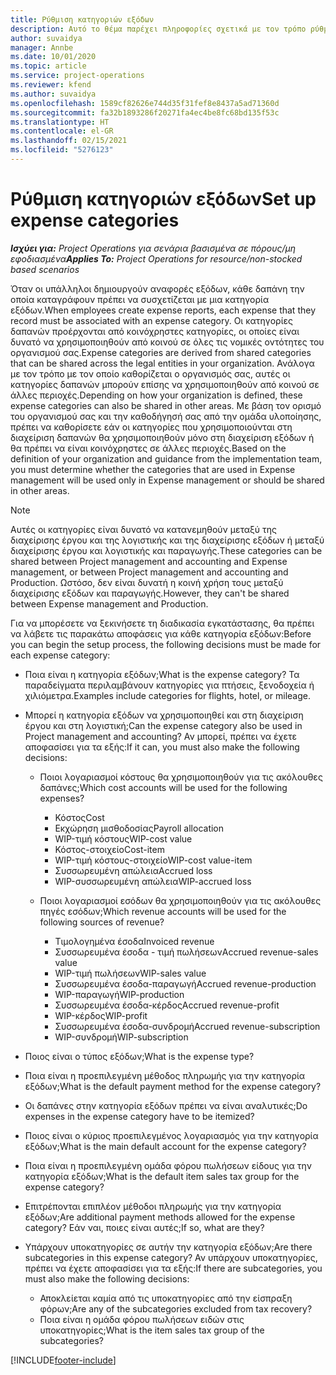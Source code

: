 ```yaml
---
title: Ρύθμιση κατηγοριών εξόδων
description: Αυτό το θέμα παρέχει πληροφορίες σχετικά με τον τρόπο ρύθμισης κατηγοριών εξόδων και κοινόχρηστων κατηγοριών για τις αναφορές εξόδων.
author: suvaidya
manager: Annbe
ms.date: 10/01/2020
ms.topic: article
ms.service: project-operations
ms.reviewer: kfend
ms.author: suvaidya
ms.openlocfilehash: 1589cf82626e744d35f31fef8e8437a5ad71360d
ms.sourcegitcommit: fa32b1893286f20271fa4ec4be8fc68bd135f53c
ms.translationtype: HT
ms.contentlocale: el-GR
ms.lasthandoff: 02/15/2021
ms.locfileid: "5276123"
---
```

# <a name="set-up-expense-categories"></a><span data-ttu-id="199ec-103">Ρύθμιση κατηγοριών εξόδων</span><span class="sxs-lookup"><span data-stu-id="199ec-103">Set up expense categories</span></span>

<span data-ttu-id="199ec-104">_**Ισχύει για:** Project Operations για σενάρια βασισμένα σε πόρους/μη εφοδιασμένα_</span><span class="sxs-lookup"><span data-stu-id="199ec-104">_**Applies To:** Project Operations for resource/non-stocked based scenarios_</span></span>

<span data-ttu-id="199ec-105">Όταν οι υπάλληλοι δημιουργούν αναφορές εξόδων, κάθε δαπάνη την οποία καταγράφουν πρέπει να συσχετίζεται με μια κατηγορία εξόδων.</span><span class="sxs-lookup"><span data-stu-id="199ec-105">When employees create expense reports, each expense that they record must be associated with an expense category.</span></span> <span data-ttu-id="199ec-106">Οι κατηγορίες δαπανών προέρχονται από κοινόχρηστες κατηγορίες, οι οποίες είναι δυνατό να χρησιμοποιηθούν από κοινού σε όλες τις νομικές οντότητες του οργανισμού σας.</span><span class="sxs-lookup"><span data-stu-id="199ec-106">Expense categories are derived from shared categories that can be shared across the legal entities in your organization.</span></span> <span data-ttu-id="199ec-107">Ανάλογα με τον τρόπο με τον οποίο καθορίζεται ο οργανισμός σας, αυτές οι κατηγορίες δαπανών μπορούν επίσης να χρησιμοποιηθούν από κοινού σε άλλες περιοχές.</span><span class="sxs-lookup"><span data-stu-id="199ec-107">Depending on how your organization is defined, these expense categories can also be shared in other areas.</span></span> <span data-ttu-id="199ec-108">Με βάση τον ορισμό του οργανισμού σας και την καθοδήγησή σας από την ομάδα υλοποίησης, πρέπει να καθορίσετε εάν οι κατηγορίες που χρησιμοποιούνται στη διαχείριση δαπανών θα χρησιμοποιηθούν μόνο στη διαχείριση εξόδων ή θα πρέπει να είναι κοινόχρηστες σε άλλες περιοχές.</span><span class="sxs-lookup"><span data-stu-id="199ec-108">Based on the definition of your organization and guidance from the implementation team, you must determine whether the categories that are used in Expense management will be used only in Expense management or should be shared in other areas.</span></span>

> [!NOTE]
> <span data-ttu-id="199ec-109">Αυτές οι κατηγορίες είναι δυνατό να κατανεμηθούν μεταξύ της διαχείρισης έργου και της λογιστικής και της διαχείρισης εξόδων ή μεταξύ διαχείρισης έργου και λογιστικής και παραγωγής.</span><span class="sxs-lookup"><span data-stu-id="199ec-109">These categories can be shared between Project management and accounting and Expense management, or between Project management and accounting and Production.</span></span> <span data-ttu-id="199ec-110">Ωστόσο, δεν είναι δυνατή η κοινή χρήση τους μεταξύ διαχείρισης εξόδων και παραγωγής.</span><span class="sxs-lookup"><span data-stu-id="199ec-110">However, they can't be shared between Expense management and Production.</span></span>

<span data-ttu-id="199ec-111">Για να μπορέσετε να ξεκινήσετε τη διαδικασία εγκατάστασης, θα πρέπει να λάβετε τις παρακάτω αποφάσεις για κάθε κατηγορία εξόδων:</span><span class="sxs-lookup"><span data-stu-id="199ec-111">Before you can begin the setup process, the following decisions must be made for each expense category:</span></span>

- <span data-ttu-id="199ec-112">Ποια είναι η κατηγορία εξόδων;</span><span class="sxs-lookup"><span data-stu-id="199ec-112">What is the expense category?</span></span> <span data-ttu-id="199ec-113">Τα παραδείγματα περιλαμβάνουν κατηγορίες για πτήσεις, ξενοδοχεία ή χιλιόμετρα.</span><span class="sxs-lookup"><span data-stu-id="199ec-113">Examples include categories for flights, hotel, or mileage.</span></span>
- <span data-ttu-id="199ec-114">Μπορεί η κατηγορία εξόδων να χρησιμοποιηθεί και στη διαχείριση έργου και στη λογιστική;</span><span class="sxs-lookup"><span data-stu-id="199ec-114">Can the expense category also be used in Project management and accounting?</span></span> <span data-ttu-id="199ec-115">Αν μπορεί, πρέπει να έχετε αποφασίσει για τα εξής:</span><span class="sxs-lookup"><span data-stu-id="199ec-115">If it can, you must also make the following decisions:</span></span>

    - <span data-ttu-id="199ec-116">Ποιοι λογαριασμοί κόστους θα χρησιμοποιηθούν για τις ακόλουθες δαπάνες;</span><span class="sxs-lookup"><span data-stu-id="199ec-116">Which cost accounts will be used for the following expenses?</span></span>

        - <span data-ttu-id="199ec-117">Κόστος</span><span class="sxs-lookup"><span data-stu-id="199ec-117">Cost</span></span>
        - <span data-ttu-id="199ec-118">Εκχώρηση μισθοδοσίας</span><span class="sxs-lookup"><span data-stu-id="199ec-118">Payroll allocation</span></span>
        - <span data-ttu-id="199ec-119">WIP-τιμή κόστους</span><span class="sxs-lookup"><span data-stu-id="199ec-119">WIP-cost value</span></span>
        - <span data-ttu-id="199ec-120">Κόστος-στοιχείο</span><span class="sxs-lookup"><span data-stu-id="199ec-120">Cost-item</span></span>
        - <span data-ttu-id="199ec-121">WIP-τιμή κόστους-στοιχείο</span><span class="sxs-lookup"><span data-stu-id="199ec-121">WIP-cost value-item</span></span>
        - <span data-ttu-id="199ec-122">Συσσωρευμένη απώλεια</span><span class="sxs-lookup"><span data-stu-id="199ec-122">Accrued loss</span></span>
        - <span data-ttu-id="199ec-123">WIP-συσσωρευμένη απώλεια</span><span class="sxs-lookup"><span data-stu-id="199ec-123">WIP-accrued loss</span></span>

    - <span data-ttu-id="199ec-124">Ποιοι λογαριασμοί εσόδων θα χρησιμοποιηθούν για τις ακόλουθες πηγές εσόδων;</span><span class="sxs-lookup"><span data-stu-id="199ec-124">Which revenue accounts will be used for the following sources of revenue?</span></span>

        - <span data-ttu-id="199ec-125">Τιμολογημένα έσοδα</span><span class="sxs-lookup"><span data-stu-id="199ec-125">Invoiced revenue</span></span>
        - <span data-ttu-id="199ec-126">Συσσωρευμένα έσοδα - τιμή πωλήσεων</span><span class="sxs-lookup"><span data-stu-id="199ec-126">Accrued revenue-sales value</span></span>
        - <span data-ttu-id="199ec-127">WIP-τιμή πωλήσεων</span><span class="sxs-lookup"><span data-stu-id="199ec-127">WIP-sales value</span></span>
        - <span data-ttu-id="199ec-128">Συσσωρευμένα έσοδα-παραγωγή</span><span class="sxs-lookup"><span data-stu-id="199ec-128">Accrued revenue-production</span></span>
        - <span data-ttu-id="199ec-129">WIP-παραγωγή</span><span class="sxs-lookup"><span data-stu-id="199ec-129">WIP-production</span></span>
        - <span data-ttu-id="199ec-130">Συσσωρευμένα έσοδα-κέρδος</span><span class="sxs-lookup"><span data-stu-id="199ec-130">Accrued revenue-profit</span></span>
        - <span data-ttu-id="199ec-131">WIP-κέρδος</span><span class="sxs-lookup"><span data-stu-id="199ec-131">WIP-profit</span></span>
        - <span data-ttu-id="199ec-132">Συσσωρευμένα έσοδα-συνδρομή</span><span class="sxs-lookup"><span data-stu-id="199ec-132">Accrued revenue-subscription</span></span>
        - <span data-ttu-id="199ec-133">WIP-συνδρομή</span><span class="sxs-lookup"><span data-stu-id="199ec-133">WIP-subscription</span></span>

- <span data-ttu-id="199ec-134">Ποιος είναι ο τύπος εξόδων;</span><span class="sxs-lookup"><span data-stu-id="199ec-134">What is the expense type?</span></span>
- <span data-ttu-id="199ec-135">Ποια είναι η προεπιλεγμένη μέθοδος πληρωμής για την κατηγορία εξόδων;</span><span class="sxs-lookup"><span data-stu-id="199ec-135">What is the default payment method for the expense category?</span></span>
- <span data-ttu-id="199ec-136">Οι δαπάνες στην κατηγορία εξόδων πρέπει να είναι αναλυτικές;</span><span class="sxs-lookup"><span data-stu-id="199ec-136">Do expenses in the expense category have to be itemized?</span></span>
- <span data-ttu-id="199ec-137">Ποιος είναι ο κύριος προεπιλεγμένος λογαριασμός για την κατηγορία εξόδων;</span><span class="sxs-lookup"><span data-stu-id="199ec-137">What is the main default account for the expense category?</span></span>
- <span data-ttu-id="199ec-138">Ποια είναι η προεπιλεγμένη ομάδα φόρου πωλήσεων είδους για την κατηγορία εξόδων;</span><span class="sxs-lookup"><span data-stu-id="199ec-138">What is the default item sales tax group for the expense category?</span></span>
- <span data-ttu-id="199ec-139">Επιτρέπονται επιπλέον μέθοδοι πληρωμής για την κατηγορία εξόδων;</span><span class="sxs-lookup"><span data-stu-id="199ec-139">Are additional payment methods allowed for the expense category?</span></span> <span data-ttu-id="199ec-140">Εάν ναι, ποιες είναι αυτές;</span><span class="sxs-lookup"><span data-stu-id="199ec-140">If so, what are they?</span></span>
- <span data-ttu-id="199ec-141">Υπάρχουν υποκατηγορίες σε αυτήν την κατηγορία εξόδων;</span><span class="sxs-lookup"><span data-stu-id="199ec-141">Are there subcategories in this expense category?</span></span> <span data-ttu-id="199ec-142">Αν υπάρχουν υποκατηγορίες, πρέπει να έχετε αποφασίσει για τα εξής:</span><span class="sxs-lookup"><span data-stu-id="199ec-142">If there are subcategories, you must also make the following decisions:</span></span>

    - <span data-ttu-id="199ec-143">Αποκλείεται καμία από τις υποκατηγορίες από την είσπραξη φόρων;</span><span class="sxs-lookup"><span data-stu-id="199ec-143">Are any of the subcategories excluded from tax recovery?</span></span>
    - <span data-ttu-id="199ec-144">Ποια είναι η ομάδα φόρου πωλήσεων ειδών στις υποκατηγορίες;</span><span class="sxs-lookup"><span data-stu-id="199ec-144">What is the item sales tax group of the subcategories?</span></span>


[!INCLUDE[footer-include](../includes/footer-banner.md)]
